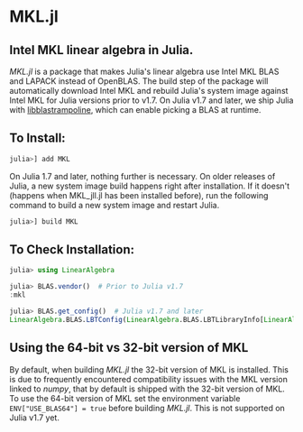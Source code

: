 # MKL.jl
## Intel MKL linear algebra in Julia.

*MKL.jl* is a package that makes Julia's linear algebra use Intel MKL BLAS and LAPACK instead of OpenBLAS. The build step of the package will automatically download Intel MKL and rebuild Julia's system image against Intel MKL for Julia versions prior to v1.7. On Julia v1.7 and later, we ship Julia with [libblastrampoline](https://github.com/staticfloat/libblastrampoline), which can enable picking a BLAS at runtime.

## To Install:

```julia
julia>] add MKL
```
On Julia 1.7 and later, nothing further is necessary. On older releases of Julia, a new system image build happens right after installation. If it doesn't (happens when MKL_jll.jl has been installed before), run the following command to build a new system image and restart Julia.
```julia
julia>] build MKL
```

## To Check Installation:

```julia
julia> using LinearAlgebra

julia> BLAS.vendor()  # Prior to Julia v1.7
:mkl

julia> BLAS.get_config()  # Julia v1.7 and later
LinearAlgebra.BLAS.LBTConfig(LinearAlgebra.BLAS.LBTLibraryInfo[LinearAlgebra.BLAS.LBTLibraryInfo("/Users/viral/.julia/artifacts/073ff95e2c63501547247d6e1321bf4ee2a78933/lib/libmkl_rt.1.dylib", Ptr{Nothing} @0x00007fb6a5ef4820, "", UInt8[0xff, 0xff, 0xff, 0xff, 0xff, 0xff, 0xff, 0xff, 0xff, 0xff  …  0xff, 0xff, 0xff, 0xff, 0xff, 0xff, 0xff, 0xff, 0xff, 0x01], :ilp64, :plain)], [:f2c_capable], ["LAPACKE_c_nancheck", "LAPACKE_cbbcsd", "LAPACKE_cbbcsd_work", "LAPACKE_cbdsqr", "LAPACKE_cbdsqr_work", "LAPACKE_cgb_nancheck", "LAPACKE_cgb_trans", "LAPACKE_cgbbrd", "LAPACKE_cgbbrd_work", "LAPACKE_cgbcon"  …  "zunmlq_", "zunmql_", "zunmqr_", "zunmr2_", "zunmr3_", "zunmrq_", "zunmrz_", "zunmtr_", "zupgtr_", "zupmtr_"])
```

## Using the 64-bit vs 32-bit version of MKL

By default, when building *MKL.jl* the 32-bit version of MKL is installed. This is due to frequently encountered compatibility issues with the MKL version linked to *numpy*, that by default is shipped with the 32-bit version of MKL. To use the 64-bit version of MKL set the environment variable `ENV["USE_BLAS64"] = true` before building *MKL.jl*. This is not supported on Julia v1.7 yet.
